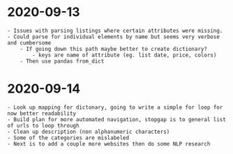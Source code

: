 # 2020-09-13

    - Issues with parsing listings where certain attributes were missing. 
    - Could parse for individual elements by name but seems very verbose and cumbersome
        - If going down this path maybe better to create dictionary?
            - keys are name of attribute (eg. list date, price, colors)
        - Then use pandas from_dict

# 2020-09-14

    - Look up mapping for dictonary, going to write a simple for loop for now better readability
    - Build plan for more automated navigation, stopgap is to general list of urls to loop through
    - Clean up description (non alphanumeric characters)
    - Some of the categories are mislabeled
    - Next is to add a couple more websites then do some NLP research